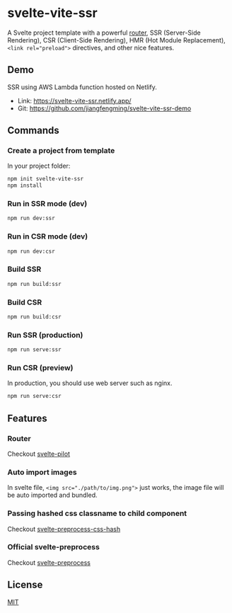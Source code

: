 # svelte-vite-ssr
A Svelte project template with a powerful [router]((https://github.com/jiangfengming/svelte-pilot)), SSR (Server-Side Rendering), CSR (Client-Side Rendering), HMR (Hot Module Replacement), `<link rel="preload">` directives, and other nice features.

## Demo
SSR using AWS Lambda function hosted on Netlify.
- Link: https://svelte-vite-ssr.netlify.app/
- Git: https://github.com/jiangfengming/svelte-vite-ssr-demo

## Commands
### Create a project from template
In your project folder:

```sh
npm init svelte-vite-ssr
npm install
```

### Run in SSR mode (dev)
```sh
npm run dev:ssr
```

### Run in CSR mode (dev)
```sh
npm run dev:csr
```

### Build SSR
```sh
npm run build:ssr
```

### Build CSR
```sh
npm run build:csr
```

### Run SSR (production)
```sh
npm run serve:ssr
```

### Run CSR (preview)
In production, you should use web server such as nginx.

```sh
npm run serve:csr
```

## Features

### Router
Checkout [svelte-pilot](https://github.com/jiangfengming/svelte-pilot)

### Auto import images
In svelte file, `<img src="./path/to/img.png">` just works, the image file will be auto imported and bundled.

### Passing hashed css classname to child component
Checkout [svelte-preprocess-css-hash](https://github.com/jiangfengming/svelte-preprocess-css-hash)

### Official svelte-preprocess
Checkout [svelte-preprocess](https://github.com/sveltejs/svelte-preprocess)

## License
[MIT](LICENSE)
